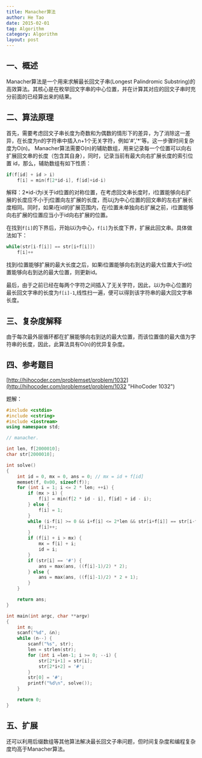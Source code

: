 ```yaml
---
title: Manacher算法
author: He Tao
date: 2015-02-01
tag: Algorithm
category: Algorithm
layout: post
---
```


## 一、概述

Manacher算法是一个用来求解最长回文子串(Longest Palindromic Substring)的高效算法。其核心是在枚举回文字串的中心位置，并在计算其对应的回文子串时充分前面的已经算出来的结果。

## 二、算法原理

首先，需要考虑回文子串长度为奇数和为偶数的情形下的差异，为了消除这一差异，在长度为n的字符串中插入n+1个无关字符，例如'#','\*'等。这一步骤时间复杂度为O(n)。
Manacher算法需要O(n)的辅助数组，用来记录每一个位置可以向右扩展回文串的长度（包含其自身），同时，记录当前有最大向右扩展长度的索引位置 id，那么，辅助数组有如下性质：

<!--more-->

```cpp
if(f[id] + id > i)
    f[i] = min(f[2*id-i], f[id]+id-i)
```

解释：2\*id-i为i关于id位置的对称位置，在考虑回文串长度时，i位置能够向右扩展的长度应不小于j位置向左扩展的长度，而以j为中心位置的回文串的左右扩展长度相同。同时，如果i在id的扩展范围内，在i位置未单独向右扩展之前，i位置能够向右扩展的位置应当小于id向右扩展的位置。

在找到`f[i]`的下界后，开始以i为中心，`f[i]`为长度下界，扩展此回文串。具体做法如下：

```cpp
while(str[i-f[i]] == str[i+f[i]])
    f[i]++
```

找到i位置能够扩展的最大长度之后，如果i位置能够向右到达的最大位置大于id位置能够向右到达的最大位置，则更新id。

最后，由于之前已经在每两个字符之间插入了无关字符，因此，以i为中心位置的最长回文字串的长度为`f[i]-1`,线性扫一遍，便可以得到该字符串的最大回文字串长度。

## 三、复杂度解释

由于每次最外层循环都在扩展能够向右到达的最大位置，而该位置值的最大值为字符串的长度，因此，此算法具有O(n)的优异复杂度。

## 四、参考题目

[http://hihocoder.com/problemset/problem/1032](http://hihocoder.com/problemset/problem/1032 "HihoCoder 1032")

题解：

```cpp
#include <cstdio>
#include <cstring>
#include <iostream>
using namespace std;

// manacher.

int len, f[2000010];
char str[2000010];

int solve()
{
    int id = 0, mx = 0, ans = 0; // mx = id + f[id]
    memset(f, 0x00, sizeof(f));
    for (int i = 1; i <= 2 * len; ++i) {
        if (mx > i) {
            f[i] = min(f[2 * id - i], f[id] + id - i);
        } else {
            f[i] = 1;
        }
        while (i-f[i] >= 0 && i+f[i] <= 2*len && str[i+f[i]] == str[i-f[i]]) {
            f[i]++;
        }
        if (f[i] + i > mx) {
            mx = f[i] + i;
            id = i;
        }
        if (str[i] == '#') {
            ans = max(ans, ((f[i]-1)/2) * 2);
        } else {
            ans = max(ans, ((f[i]-1)/2) * 2 + 1);
        }
    }

    return ans;
}

int main(int argc, char **argv)
{
    int n;
    scanf("%d", &n);
    while (n--) {
        scanf("%s", str);
        len = strlen(str);
        for (int i =len-1; i >= 0; --i) {
            str[2*i+1] = str[i];
            str[2*i+2] = '#';
        }
        str[0] = '#';
        printf("%d\n", solve());
    }

    return 0;
}
```

## 五、扩展

还可以利用后缀数组等其他算法解决最长回文子串问题，但时间复杂度和编程复杂度均高于Manacher算法。


